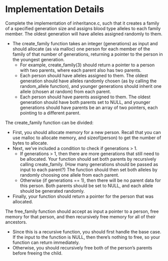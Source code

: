 # Implementation Details

Complete the implementation of inheritance.c, such that it creates a family of a specified generation size and assigns blood type alleles to each family member. The oldest generation will have alleles assigned randomly to them.

* The create_family function takes an integer (generations) as input and should allocate (as via malloc) one person for each member of the family of that number of generations, returning a pointer to the person in the youngest generation.
    * For example, create_family(3) should return a pointer to a person with two parents, where each parent also has two parents.
    * Each person should have alleles assigned to them. The oldest generation should have alleles randomly chosen (as by calling the random_allele function), and younger generations should inherit one allele (chosen at random) from each parent.
    * Each person should have parents assigned to them. The oldest generation should have both parents set to NULL, and younger generations should have parents be an array of two pointers, each pointing to a different parent.

The create_family function can be divided:
* First, you should allocate memory for a new person. Recall that you can use malloc to allocate memory, and sizeof(person) to get the number of bytes to allocate.
* Next, we’ve included a condition to check if generations > 1.
    * If generations > 1, then there are more generations that still need to be allocated. Your function should set both parents by recursively calling create_family. (How many generations should be passed as input to each parent?) The function should then set both alleles by randomly choosing one allele from each parent.
    * Otherwise (if generations == 1), then there will be no parent data for this person. Both parents should be set to NULL, and each allele should be generated randomly.
* Finally, your function should return a pointer for the person that was allocated.

The free_family function should accept as input a pointer to a person, free memory for that person, and then recursively free memory for all of their ancestors.
* Since this is a recursive function, you should first handle the base case. If the input to the function is NULL, then there’s nothing to free, so your function can return immediately.
* Otherwise, you should recursively free both of the person’s parents before freeing the child.